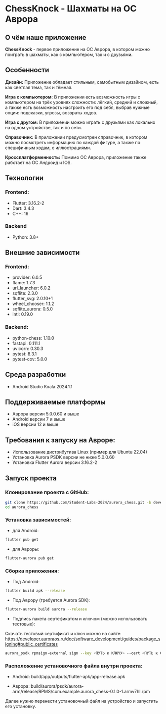 # ChessKnock - Шахматы на ОС Аврора

## О чём наше приложение

**ChessKnock** - первое приложение на ОС Аврора, в котором можно поиграть в шахматы, как с компьютером, так и с друзьями.

## Особенности

**Дизайн:** Приложение обладает стильным, самобытным дизайном, есть как светлая тема, так и тёмная.

**Игра с компьютером:** В приложении есть возможность игры с компьютером на трёх уровнях сложности: лёгкий, средний и сложный, а также есть возможность настроить его под себя, выбрав нужные опции: подсказки, угрозы, возвраты ходов.

**Игра с другом:** В приложении можно играть с друзьями как локально на одном устройстве, так и по сети.

**Справочник:** В приложении предусмотрен справочник, в котором можно посмотреть информацию по каждой фигуре, а также по специфичным ходам, с иллюстрациями.

**Кроссплатформенность:** Помимо ОС Аврора, приложение также работает на ОС Андроид и IOS.

## Технологии
### Frontend:
- Flutter: 3.16.2-2
- Dart: 3.4.3
- C++: 16
### Backend
- Python: 3.8+

## Внешние зависимости
### Frontend:
- provider: 6.0.5
- flame: 1.7.3
- url_launcher: 6.0.2
- sqflite: 2.3.0
- flutter_svg: 2.0.10+1
- wheel_chooser: 1.1.2
- sqflite_aurora: 0.5.0
- intl: 0.19.0
### Backend:
- python-chess: 1.10.0
- fastapi: 0.111.1
- uvicorn: 0.30.3
- pytest: 8.3.1 
- pytest-cov: 5.0.0 

## Среда разработки
- Android Studio Koala 2024.1.1

## Поддерживаемые платформы
- Аврора версии 5.0.0.60 и выше
- Android версии 7 и выше
- iOS версии 12 и выше

## Требования к запуску на Авроре:
- Использование дистрибутива Linux (пример для Ubuntu 22.04)
- Установка Aurora PSDK версии не ниже 5.0.0.60
- Установка Flutter Aurora версии 3.16.2-2

## Запуск проекта
### Клонирование проекта с GitHub:
```bash
git clone https://github.com/Student-Labs-2024/aurora_chess.git -b develop
cd aurora_chess
```
### Установка зависимостей:

- для Android:
```bash
flutter pub get
```
- для Авроры:
```bash
flutter-aurora pub get
```
### Сборка приложения:

- Под Android:
```bash
flutter build apk --release
```

- Под Аврору (требуется Aurora SDK):
```bash
flutter-aurora build aurora --release
```

- Подпись пакета сертефикатом и ключом (можно использовать тестовые):

Скачать тестовый сертификат и ключ можно на сайте: https://developer.auroraos.ru/doc/software_development/guides/package_signing#public_certificates
```bash
aurora_psdk rpmsign-external sign --key <ПУТЬ к КЛЮЧУ> --cert <ПУТЬ к СЕРТИФИКАТУ> <ПУТЬ к ПАКЕТУ>
```

### Расположение установочного файла внутри проекта:

- Android: build/app/outputs/flutter-apk/app-release.apk

- Аврора: build/aurora/psdk/aurora-arm/release/RPMS/com.example.aurora_chess-0.1.0-1.armv7hl.rpm

Далее нужно перенести установочный файл на устройство и запустить его установку.
